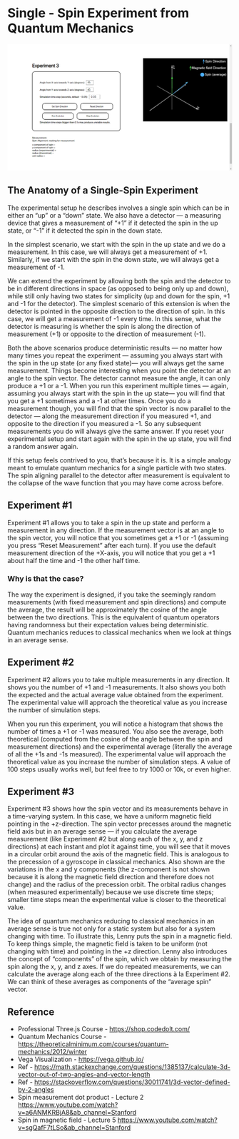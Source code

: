 # Single - Spin Experiment from Quantum Mechanics

![Experiment 3](/assets/1.png)

## The Anatomy of a Single-Spin Experiment
The experimental setup he describes involves a single spin which can be in either an “up” or a “down” state. We also have a detector — a measuring device that gives a measurement of “+1” if it detected the spin in the up state, or “-1” if it detected the spin in the down state.

In the simplest scenario, we start with the spin in the up state and we do a measurement. In this case, we will always get a measurement of +1. Similarly, if we start with the spin in the down state, we will always get a measurement of -1.

We can extend the experiment by allowing both the spin and the detector to be in different directions in space (as opposed to being only up and down), while still only having two states for simplicity (up and down for the spin, +1 and -1 for the detector). The simplest scenario of this extension is when the detector is pointed in the opposite direction to the direction of spin. In this case, we will get a measurement of -1 every time. In this sense, what the detector is measuring is whether the spin is along the direction of measurement (+1) or opposite to the direction of measurement (-1).

Both the above scenarios produce deterministic results — no matter how many times you repeat the experiment — assuming you always start with the spin in the up state (or any fixed state)— you will always get the same measurement. Things become interesting when you point the detector at an angle to the spin vector. The detector cannot measure the angle, it can only produce a +1 or a -1. When you run this experiment multiple times — again, assuming you always start with the spin in the up state— you will find that you get a +1 sometimes and a -1 at other times. Once you do a measurement though, you will find that the spin vector is now parallel to the detector — along the measurement direction if you measured +1, and opposite to the direction if you measured a -1. So any subsequent measurements you do will always give the same answer. If you reset your experimental setup and start again with the spin in the up state, you will find a random answer again.

If this setup feels contrived to you, that’s because it is. It is a simple analogy meant to emulate quantum mechanics for a single particle with two states. The spin aligning parallel to the detector after measurement is equivalent to the collapse of the wave function that you may have come across before.


## Experiment #1

Experiment #1 allows you to take a spin in the up state and perform a measurement in any direction. If the measurement vector is at an angle to the spin vector, you will notice that you sometimes get a +1 or -1 (assuming you press “Reset Measurement” after each turn). If you use the default measurement direction of the +X-axis, you will notice that you get a +1 about half the time and -1 the other half time. 

### Why is that the case? 
The way the experiment is designed, if you take the seemingly random measurements (with fixed measurement and spin directions) and compute the average, the result will be approximately the cosine of the angle between the two directions. This is the equivalent of quantum operators having randomness but their expectation values being deterministic. Quantum mechanics reduces to classical mechanics when we look at things in an average sense.


## Experiment #2

Experiment #2 allows you to take multiple measurements in any direction. It shows you the number of +1 and -1 measurements. It also shows you both the expected and the actual average value obtained from the experiment. The experimental value will approach the theoretical value as you increase the number of simulation steps.

When you run this experiment, you will notice a histogram that shows the number of times a +1 or -1 was measured. You also see the average, both theoretical (computed from the cosine of the angle between the spin and measurement directions) and the experimental average (literally the average of all the +1s and -1s measured). The experimental value will approach the theoretical value as you increase the number of simulation steps. A value of 100 steps usually works well, but feel free to try 1000 or 10k, or even higher.


## Experiment #3

Experiment #3 shows how the spin vector and its measurements behave in a time-varying system. In this case, we have a uniform magnetic field pointing in the +z-direction. The spin vector precesses around the magnetic field axis but in an average sense — if you calculate the average measurement (like Experiment #2 but along each of the x, y, and z directions) at each instant and plot it against time, you will see that it moves in a circular orbit around the axis of the magnetic field. This is analogous to the precession of a gyroscope in classical mechanics. Also shown are the variations in the x and y components (the z-component is not shown because it is along the magnetic field direction and therefore does not change) and the radius of the precession orbit. The orbital radius changes (when measured experimentally) because we use discrete time steps; smaller time steps mean the experimental value is closer to the theoretical value.

The idea of quantum mechanics reducing to classical mechanics in an average sense is true not only for a static system but also for a system changing with time. To illustrate this, Lenny puts the spin in a magnetic field. To keep things simple, the magnetic field is taken to be uniform (not changing with time) and pointing in the +z direction. Lenny also introduces the concept of “components” of the spin, which we obtain by measuring the spin along the x, y, and z axes. If we do repeated measurements, we can calculate the average along each of the three directions à la Experiment #2. We can think of these averages as components of the “average spin” vector.


## Reference
* Professional Three.js Course - https://shop.codedolt.com/
* Quantum Mechanics Course - https://theoreticalminimum.com/courses/quantum-mechanics/2012/winter
* Vega Visualization - https://vega.github.io/
* Ref - https://math.stackexchange.com/questions/1385137/calculate-3d-vector-out-of-two-angles-and-vector-length
* Ref - https://stackoverflow.com/questions/30011741/3d-vector-defined-by-2-angles
* Spin measurement dot product - Lecture 2 https://www.youtube.com/watch?v=a6ANMKRBjA8&ab_channel=Stanford
* Spin in magnetic field - Lecture 5 https://www.youtube.com/watch?v=sgQafF7tLSo&ab_channel=Stanford
